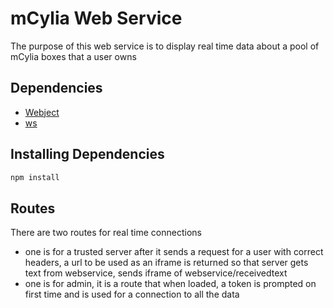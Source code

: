 # mCylia Web Service
The purpose of this web service is to display real time data about a pool of mCylia boxes that a user owns

## Dependencies
* [Webject](https://www.npmjs.com/package/webject)
* [ws](https://www.npmjs.com/package/ws)

## Installing Dependencies
```bash
npm install
```

## Routes
There are two routes for real time connections
* one is for a trusted server after it sends a request for a user with correct headers, a url to be used as an iframe is returned so that server gets text from webservice, sends iframe of webservice/receivedtext
* one is for admin, it is a route that when loaded, a token is prompted on first time and is used for a connection to all the data
